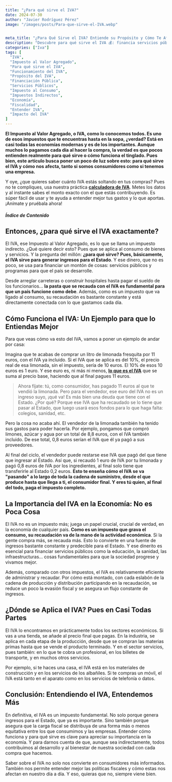 ```yaml
---
title: "¿Para qué sirve el IVA?"
date: 2024-07-30
author: "Javier Rodríguez Pérez"
image: "/images/posts/Para-que-sirve-el-IVA.webp"


meta_title: "¿Para Qué Sirve el IVA? Entiende su Propósito y Cómo Te Afecta"
description: "Descubre para qué sirve el IVA 💰: financia servicios públicos (educación, sanidad) y cómo funciona este impuesto indirecto que pagamos todos. ✅ ¡Entiéndelo! "
categories: ["Iva"]
tags: [
  "IVA",
  "Impuesto al Valor Agregado",
  "Para qué sirve el IVA",
  "Funcionamiento del IVA",
  "Propósito del IVA",
  "Financiación Pública",
  "Servicios Públicos",
  "Impuesto al Consumo",
  "Impuestos Indirectos",
  "Economía",
  "Fiscalidad",
  "Entender IVA",
  "Impacto del IVA"
]
---
```


**El Impuesto al Valor Agregado, o IVA, como lo conocemos todos. Es uno de esos impuestos que te encuentras hasta en la sopa, ¿verdad? Está en casi todas las economías modernas y es de los importantes. Aunque muchos lo pagamos cada día al hacer la compra, la verdad es que pocos entienden realmente para qué sirve o cómo funciona el tinglado. Pues bien, este artículo busca poner un poco de luz sobre esto: para qué sirve el IVA y cómo nos afecta, tanto si somos consumidores como si tenemos una empresa.**

Y oye, ¿que quieres saber cuánto IVA estás soltando en tus compras? Pues no te compliques, usa nuestra práctica [**calculadora de IVA**](https://calculadora-de-iva.es/). Metes los datos y al instante sabes el monto exacto con el que estás contribuyendo. Es súper fácil de usar y te ayuda a entender mejor tus gastos y lo que aportas. ¡Anímate y pruébala ahora!

##### Índice de Contenido

## Entonces, ¿para qué sirve el IVA exactamente?

El IVA, ese Impuesto al Valor Agregado, es lo que se llama un impuesto indirecto. ¿Qué quiere decir esto? Pues que se aplica al consumo de bienes y servicios. Y la pregunta del millón: **¿para qué sirve? Pues, básicamente, el IVA sirve para generar ingresos para el Estado**. Y ese dinero, que no es poco, se usa para financiar un montón de cosas: servicios públicos y programas para que el país se desarrolle.

Desde arreglar carreteras o construir hospitales hasta pagar el sueldo de los funcionarios... **la pasta que se recauda con el IVA es fundamental para que un país funcione como debe**. Además, como es un impuesto que va ligado al consumo, su recaudación es bastante constante y está directamente conectada con lo que gastamos cada día.

## Cómo Funciona el IVA: Un Ejemplo para que lo Entiendas Mejor

Para que veas cómo va esto del IVA, vamos a poner un ejemplo de andar por casa:

Imagina que te acabas de comprar un litro de limonada fresquita por 11 euros, con el IVA ya incluido. Si el IVA que se aplica es del 10%, el precio real de esa limonada, sin el impuesto, sería de 10 euros. El 10% de esos 10 euros es 1 euro. Y ese euro es, ni más ni menos, [**lo que es el IVA**](https://calculadora-de-iva.es/que-es-el-iva) que se suma al precio base, haciendo que al final pagues 11 euros.

> Ahora fíjate: tú, como consumidor, has pagado 11 euros al que te vendió la limonada. Pero para el vendedor, ese euro del IVA no es un ingreso suyo, ¡qué va! Es más bien una deuda que tiene con el Estado. ¿Por qué? Porque ese IVA que ha recaudado se lo tiene que pasar al Estado, que luego usará esos fondos para lo que haga falta: colegios, sanidad, etc.

Pero la cosa no acaba ahí. El vendedor de la limonada también ha tenido sus gastos para poder hacerla. Por ejemplo, pongamos que compró limones, azúcar y agua por un total de 8,8 euros, con el IVA también incluido. De ese total, 0,8 euros serían el IVA que él ya pagó a sus proveedores.

Al final del ciclo, el vendedor puede restarse ese IVA que pagó del que tiene que ingresar al Estado. Así que, si recaudó 1 euro de IVA por tu limonada y pagó 0,8 euros de IVA por los ingredientes, al final solo tiene que transferirle al Estado 0,2 euros. **Esto te enseña cómo el IVA se va "pasando" a lo largo de toda la cadena de suministro, desde el que produce hasta que llega a ti, el consumidor final. Y eres tú quien, al final del todo, paga el impuesto completo.**

## La Importancia del IVA en la Economía: No es Poca Cosa

El IVA no es un impuesto más; juega un papel crucial, crucial de verdad, en la economía de cualquier país. **Como es un impuesto que grava el consumo, su recaudación va de la mano de la actividad económica**. Si la gente compra más, se recauda más. Esto lo convierte en una fuente de ingresos bastante constante y predecible para el Estado. Y ese dinerito es esencial para financiar servicios públicos como la educación, la sanidad, las infraestructuras... cosas fundamentales para que la sociedad progrese y vivamos mejor.

Además, comparado con otros impuestos, el IVA es relativamente eficiente de administrar y recaudar. Por cómo está montado, con cada eslabón de la cadena de producción y distribución participando en la recaudación, se reduce un poco la evasión fiscal y se asegura un flujo constante de ingresos.

## ¿Dónde se Aplica el IVA? Pues en Casi Todas Partes

El IVA lo encontramos en prácticamente todos los sectores económicos. Si vas a una tienda, se añade al precio final que pagas. En la industria, se aplica en cada etapa de la producción, desde que se compran las materias primas hasta que se vende el producto terminado. Y en el sector servicios, pues también: en lo que te cobra un profesional, en los billetes de transporte, y en muchos otros servicios.

Por ejemplo, si te haces una casa, el IVA está en los materiales de construcción y en los servicios de los albañiles. Si te compras un móvil, el IVA está tanto en el aparato como en los servicios de telefonía o datos.

## Conclusión: Entendiendo el IVA, Entendemos Más

En definitiva, el IVA es un impuesto fundamental. No solo porque genera ingresos para el Estado, que ya es importante. Sino también porque asegura que la carga fiscal se distribuya de una forma más o menos equitativa entre los que consumimos y las empresas. Entender cómo funciona y para qué sirve es clave para apreciar su importancia en la economía. Y para darnos cuenta de que, aunque sea indirectamente, todos contribuimos al desarrollo y al bienestar de nuestra sociedad con cada compra que hacemos.

Saber sobre el IVA no solo nos convierte en consumidores más informados. También nos permite entender mejor las políticas fiscales y cómo estas nos afectan en nuestro día a día. Y eso, quieras que no, siempre viene bien.